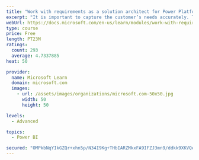 ```yaml
---
title: "Work with requirements as a solution architect for Power Platform and Dynamics 365"
excerpt: "It is important to capture the customer’s needs accurately. This module explains how to capture requirements and identify functional and non-functional items."
webUrl: https://docs.microsoft.com/en-us/learn/modules/work-with-requirements/
type: course
price: Free
length: PT23M
ratings:
  count: 293
  average: 4.7337885
heat: 50

provider:
  name: Microsoft Learn
  domain: microsoft.com
  images:
    - url: /assets/images/organizations/microsoft.com-50x50.jpg
      width: 50
      height: 50

levels:
  - Advanced

topics:
  - Power BI

secured: "OMPkbNqYIkGZQr+xhn5p/N34I9Kg+THbIARZMkxFA9IFZJ3mn9/ddkk9XKVQeNNML8L6ARTAlTqKsypGbYj86HEVcjv01GpYvz8wjK6nKJczDaAX+PW7UnhRPzWR2usIHBUFXBHefrR5uPJQk5DE20YchofU+ZXx4t0IZlmQBfpsO7qe/xTdtVR47B80uwLFnMjMQ8tK2fHfanc2Ilwyy7nxsWS51l1Vqjl56G/9pHT0VndTI8S5MTHUv0JHHJMBLdQkUINyslUpMNiFyjkf6iVfiFD7gT+xZim6aSA1IqWegJYI0ZaqCvux4tWJgqUcsljFucZrnzkp7COOz0QXjPbaEptHJZmAD5Y1/jAXC99OqQjJvVmKRZ/wN2ogY7gUtDeigqSyw9XX10CB8pJuS3FbKQzwrR4qmw7a2bam7/Q=;mwzK2Ac80OyRhfQVT5GSFw=="
---
```


